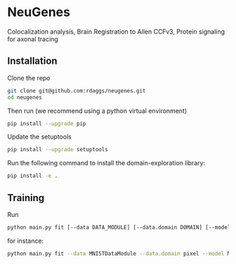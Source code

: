 # NeuGenes
Colocalization analysis, Brain Registration to Allen CCFv3, Protein signaling for axonal tracing

## Installation

Clone the repo
```bash
git clone git@github.com:rdaggs/neugenes.git
cd neugenes
```

Then run (we recommend using a python virtual environment)

```bash
pip install --upgrade pip
```

Update the setuptools
```bash
pip install --upgrade setuptools
```

Run the following command to install the domain-exploration library:

```bash
pip install -e .
```

## Training

Run
```bash
python main.py fit [--data DATA_MODULE] [--data.domain DOMAIN] [--model MODEL]
```

for instance:

```bash
python main.py fit --data MNISTDataModule --data.domain pixel --model MLP_MNIST
```
